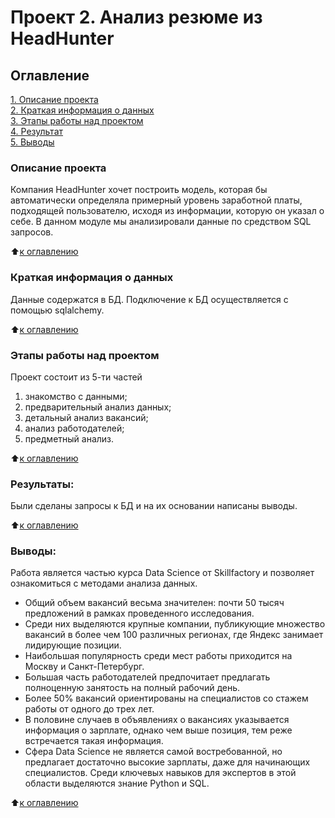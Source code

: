 # Проект 2. Анализ резюме из HeadHunter

## Оглавление  
[1. Описание проекта](.README.md#Описание-проекта)   
[2. Краткая информация о данных](.README.md#Краткая-информация-о-данных)  
[3. Этапы работы над проектом](.README.md#Этапы-работы-над-проектом)  
[4. Результат](.README.md#Результат)    
[5. Выводы](.README.md#Выводы) 

### Описание проекта    
Компания HeadHunter хочет построить модель, которая бы автоматически определяла примерный уровень заработной платы, подходящей пользователю, исходя из информации, которую он указал о себе. В данном модуле мы анализировали данные по средством SQL запросов. 

:arrow_up:[к оглавлению](.README.md#Оглавление)

### Краткая информация о данных
Данные содержатся в БД. Подключение к БД осуществляется с помощью sqlalchemy. 

:arrow_up:[к оглавлению](.README.md#Оглавление)


### Этапы работы над проектом 
Проект состоит из 5-ти частей
1. знакомство с данными;
2. предварительный анализ данных;
3. детальный анализ вакансий;
4. анализ работодателей;
5. предметный анализ.

:arrow_up:[к оглавлению](.README.md#Оглавление)


### Результаты:  
Были сделаны запросы к БД и на их основании написаны выводы. 

:arrow_up:[к оглавлению](.README.md#Оглавление)


### Выводы:  
Работа является частью курса Data Science от Skillfactory и позволяет ознакомиться с методами анализа данных. 

* Общий объем вакансий весьма значителен: почти 50 тысяч предложений в рамках проведенного исследования.
* Среди них выделяются крупные компании, публикующие множество вакансий в более чем 100 различных регионах, где Яндекс занимает лидирующие позиции.
* Наибольшая популярность среди мест работы приходится на Москву и Санкт-Петербург.
* Большая часть работодателей предпочитает предлагать полноценную занятость на полный рабочий день. 
* Более 50% вакансий ориентированы на специалистов со стажем работы от одного до трех лет.
* В половине случаев в объявлениях о вакансиях указывается информация о зарплате, однако чем выше позиция, тем реже встречается такая информация.
* Сфера Data Science не является самой востребованной, но предлагает достаточно высокие зарплаты, даже для начинающих специалистов. Среди ключевых навыков для экспертов в этой области выделяются знание Python и SQL.
  
:arrow_up:[к оглавлению](.README.md#Оглавление)
